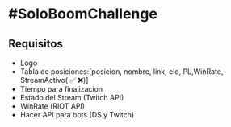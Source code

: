 # #SoloBoomChallenge
## Requisitos

* Logo
* Tabla de posiciones:[posicion, nombre, link, elo, PL,WinRate, StreamActivo( ✅ ❌)]
* Tiempo para finalizacion
* Estado del Stream (Twitch API)
* WinRate (RIOT API)
* Hacer API para bots (DS y Twitch)
